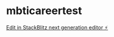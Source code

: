 # mbticareertest

[Edit in StackBlitz next generation editor ⚡️](https://stackblitz.com/~/github.com/Silcom2020/mbticareertest)